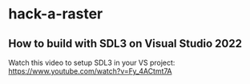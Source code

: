 # hack-a-raster

## How to build with SDL3 on Visual Studio 2022

Watch this video to setup SDL3 in your VS project: https://www.youtube.com/watch?v=Fy_4ACtmt7A
